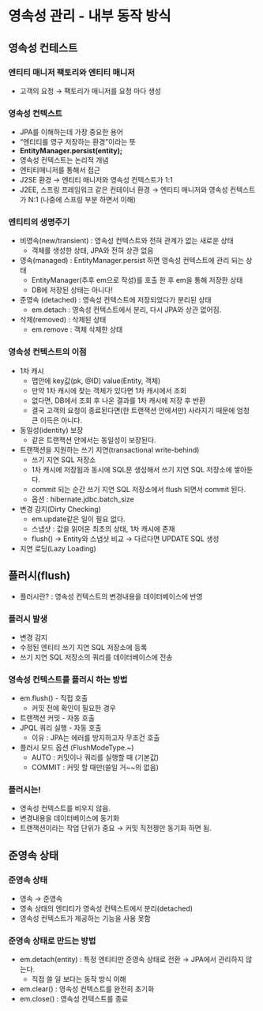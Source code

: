 # 영속성 관리 - 내부 동작 방식

## 영속성 컨테스트

### 엔티티 매니저 팩토리와 엔티티 매니저

- 고객의 요청 → 팩토리가 매니저를 요청 마다 생성

### 영속성 컨텍스트

- JPA를 이해하는데 가장 중요한 용어
- “엔티티를 영구 저장하는 환경”이라는 뜻
- **EntityManager.persist(entity);**
- 영속성 컨텍스트는 논리적 개념
- 엔티티매니저를 통해서 접근
- J2SE 환경 → 엔티티 매니저와 영속성 컨텍스트가 1:1
- J2EE, 스프링 프레임워크 같은 컨테이너 환경 → 엔티티 매니저와 영속성 컨텍스트가 N:1 (나중에 스프링 부분 하면서 이해)

### 엔티티의 생명주기

- 비영속(new/transient) : 영속성 컨텍스트와 전혀 관계가 없는 새로운 상태
    - 객체를 생성한 상태, JPA와 전혀 상관 없음
- 영속(managed) : EntityManager.persist 하면 영속성 컨텍스트에 관리 되는 상태
    - EntityManager(추후 em으로 작성)를 호출 한 후 em을 통해 저장한 상태
    - DB에 저장된 상태는 아니다!
- 준영속 (detached) : 영속성 컨텍스트에 저장되었다가 분리된 상태
    - em.detach : 영속성 컨텍스트에서 분리, 다시 JPA와 상관 없어짐.
- 삭제(removed) : 삭제된 상태
    - em.remove : 객체 삭제한 상태

### 영속성 컨텍스트의 이점

- 1차 캐시
    - 맵안에 key값(pk, @ID) value(Entity, 객체)
    - 만약 1차 캐시에 찾는 객체가 있다면 1차 캐시에서 조회
    - 없다면, DB에서 조회 후 나온 결과를 1차 캐시에 저장 후 반환
    - 결국 고객의 요청이 종료된다면(한 트랜잭션 안에서만) 사라지기 때문에 엄청 큰 이득은 아니다.
- 동일성(identity) 보장
    - 같은 트랜잭션 안에서는 동일성이 보장된다.
- 트랜잭션을 지원하는 쓰기 지연(transactional write-behind)
    - 쓰기 지연 SQL 저장소
    - 1차 캐시에 저장됨과 동시에 SQL문 생성해서 쓰기 지연 SQL 저장소에 쌓아둔다.
    - commit 되는 순간 쓰기 지연 SQL 저장소에서 flush 되면서 commit 된다.
    - 옵션 : hibernate.jdbc.batch_size
- 변경 감지(Dirty Checking)
    - em.update같은 일이 필요 없다.
    - 스냅샷 : 값을 읽어온 최초의 상태, 1차 캐시에 존재
    - flush() → Entity와 스냅샷 비교 → 다르다면 UPDATE SQL 생성
- 지연 로딩(Lazy Loading)

## 플러시(flush)

- 플러시란? : 영속성 컨텍스트의 변경내용을 데이터베이스에 반영

### 플러시 발생

- 변경 감지
- 수정된 엔티티 쓰기 지연 SQL 저장소에 등록
- 쓰기 지연 SQL 저장소의 쿼리를 데이터베이스에 전송

### 영속성 컨텍스트를 플러시 하는 방법

- em.flush() - 직접 호출
    - 커밋 전에 확인이 필요한 경우
- 트랜잭션 커밋 - 자동 호출
- JPQL 쿼리 실행 - 자동 호출
    - 이유 : JPA는 에러를 방지하고자 무조건 호출
- 플러시 모드 옵션 (FlushModeType.~)
    - AUTO : 커밋이나 쿼리를 실행할 때 (기본값)
    - COMMIT : 커밋 할 때만(쓸일 거~~의 없음)

### 플러시는!

- 영속성 컨텍스트를 비우지 않음.
- 변경내용을 데이터베이스에 동기화
- 트랜잭션이라는 작업 단위가 중요 → 커밋 직전젱만 동기화 하면 됨.

## 준영속 상태

### 준영속 상태

- 영속 → 준영속
- 영속 상태의 엔티티가 영속성 컨텍스트에서 분리(detached)
- 영속성 컨텍스트가 제공하는 기능을 사용 못함

### 준영속 상태로 만드는 방법

- em.detach(entity) : 특정 엔티티만 준영속 상태로 전환 → JPA에서 관리하지 않는다.
    - 직접 쓸 일 보다는 동작 방식 이해
- em.clear() : 영속성 컨텍스트를 완전히 초기화
- em.close() : 영속성 컨텍스트를 종료